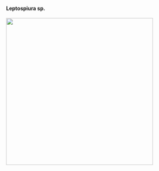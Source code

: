 #### Leptospiura sp.

<img src="https://user-images.githubusercontent.com/20196847/90186106-0eb41980-dd8e-11ea-941d-68988d116303.jpg" height="400" width="400" img align="center">


